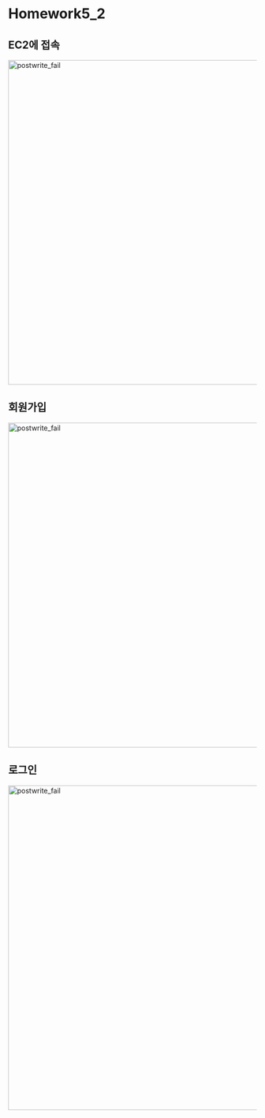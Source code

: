 <h1>Homework5_2</h1>

<h2>EC2에 접속</h2>
<img width="658" alt="postwrite_fail" src="https://user-images.githubusercontent.com/52529595/84847972-39833980-b08d-11ea-8324-571fd8ab05c9.jpg">

<h2>회원가입</h2>
<img width="658" alt="postwrite_fail" src="https://user-images.githubusercontent.com/52529595/84848011-4dc73680-b08d-11ea-8098-d2401b0e2d9f.jpg">

<h2>로그인</h2>
<img width="658" alt="postwrite_fail" src="https://user-images.githubusercontent.com/52529595/84848036-59b2f880-b08d-11ea-98bb-9f185da99038.jpg">
